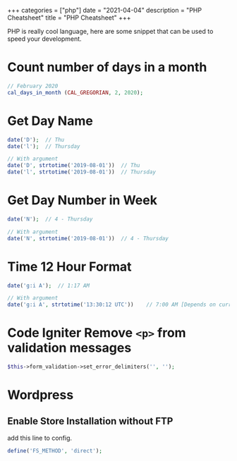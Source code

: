 +++
categories = ["php"]
date = "2021-04-04"
description = "PHP Cheatsheet"
title = "PHP Cheatsheet"
+++

PHP is really cool language, here are some snippet that can be used to speed your development.

# Count number of days in a month

```php
// February 2020
cal_days_in_month (CAL_GREGORIAN, 2, 2020);
```

# Get Day Name
```php
date('D');	// Thu
date('l');	// Thursday

// With argument
date('D', strtotime('2019-08-01'))	// Thu
date('l', strtotime('2019-08-01'))	// Thursday
```

# Get Day Number in Week
```php
date('N');	// 4 - Thursday

// With argument
date('N', strtotime('2019-08-01'))	// 4 - Thursday
```

# Time 12 Hour Format
```php
date('g:i A');	// 1:17 AM

// With argument
date('g:i A', strtotime('13:30:12 UTC'))	// 7:00 AM [Depends on current time zone settings]
```

# Code Igniter Remove `<p>` from validation messages
```php
$this->form_validation->set_error_delimiters('', '');
```

# Wordpress

## Enable Store Installation without FTP
add this line to config.
```php
define('FS_METHOD', 'direct');
```